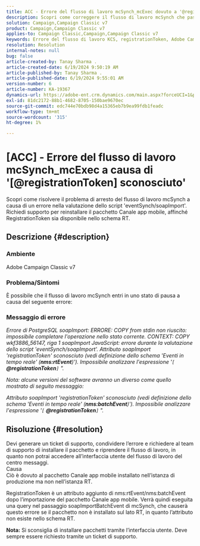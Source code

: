 ```yaml
---
title: ACC - Errore del flusso di lavoro mcSynch_mcExec dovuto a '@registrationToken sconosciuto'
description: Scopri come correggere il flusso di lavoro mcSynch che passa allo stato di pausa a causa di un errore nella valutazione dello script 'eventSynch/soapImport'.
solution: Campaign,Campaign Classic v7
product: Campaign,Campaign Classic v7
applies-to: Campaign Classic,Campaign,Campaign Classic v7
keywords: Errore del flusso di lavoro KCS, registrationToken, Adobe Campaign, Adobe Campaign Classic, ACC, mcSynch_mcExec, risoluzione dei problemi
resolution: Resolution
internal-notes: null
bug: false
article-created-by: Tanay Sharma .
article-created-date: 6/19/2024 9:50:19 AM
article-published-by: Tanay Sharma .
article-published-date: 6/19/2024 9:55:01 AM
version-number: 6
article-number: KA-19367
dynamics-url: https://adobe-ent.crm.dynamics.com/main.aspx?forceUCI=1&pagetype=entityrecord&etn=knowledgearticle&id=824b2255-212e-ef11-840b-6045bd0065b6
exl-id: 81dc2172-88b1-4682-8705-150bae9670ec
source-git-commit: edc744e70bdb98d4a15365eb7b9ea99fdb1feadc
workflow-type: tm+mt
source-wordcount: '315'
ht-degree: 1%

---
```


# [ACC] - Errore del flusso di lavoro mcSynch_mcExec a causa di &#39;[@registrationToken] sconosciuto&#39;


Scopri come risolvere il problema di arresto del flusso di lavoro mcSynch a causa di un errore nella valutazione dello script &#39;eventSynch/soapImport&#39;. Richiedi supporto per reinstallare il pacchetto Canale app mobile, affinché RegistrationToken sia disponibile nello schema RT.

## Descrizione {#description}


### Ambiente

Adobe Campaign Classic v7

### Problema/Sintomi

È possibile che il flusso di lavoro mcSynch entri in uno stato di pausa a causa del seguente errore:

### Messaggio di errore

*Errore di PostgreSQL soapImport: ERRORE: COPY from stdin non riuscito: impossibile completare l&#39;operazione nello stato corrente. CONTEXT: COPY wkf3886_56147, riga 1 soapImport JavaScript: errore durante la valutazione dello script &#39;eventSynch/soapImport&#39;.
Attributo soapImport &#39;registrationToken&#39; sconosciuto (vedi definizione dello schema &#39;Eventi in tempo reale&#39; (<b>nms:rtEvent</b>)&#39;). Impossibile analizzare l&#39;espressione &#39;`[` <b>@registrationToken</b>`]` &quot;.*

*Nota: alcune versioni del software avranno un diverso come quello mostrato di seguito messaggio:*

*Attributo soapImport &#39;registrationToken&#39; sconosciuto (vedi definizione dello schema &#39;Eventi in tempo reale&#39; (<b>nms:batchEvent</b>)&#39;). Impossibile analizzare l&#39;espressione &#39;`[` <b>@registrationToken</b>`]` &quot;.*


## Risoluzione {#resolution}


Devi generare un ticket di supporto, condividere l’errore e richiedere al team di supporto di installare il pacchetto e riprendere il flusso di lavoro, in quanto non potrai accedere all’interfaccia utente del flusso di lavoro del centro messaggi.
<br>Causa<br>
Ciò è dovuto al pacchetto Canale app mobile installato nell’istanza di produzione ma non nell’istanza RT.

RegistrationToken è un attributo aggiunto di nms:rtEvent/nms:batchEvent dopo l’importazione del pacchetto Canale app mobile. Verrà quindi eseguita una query nel passaggio soapImportBatchEvent di mcSynch, che causerà questo errore se il pacchetto non è installato sul lato RT, in quanto l’attributo non esiste nello schema RT.

<b>Nota:</b> Si sconsiglia di installare pacchetti tramite l’interfaccia utente. Deve sempre essere richiesto tramite un ticket di supporto.

